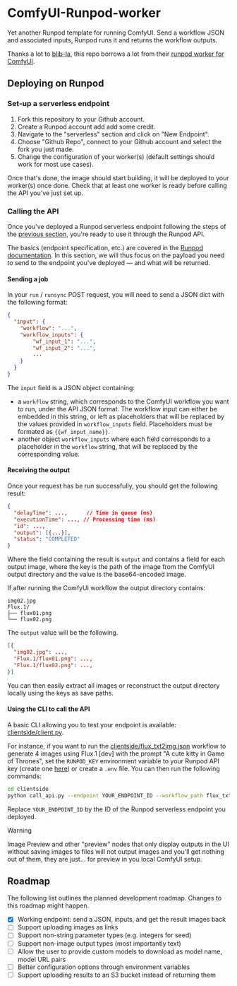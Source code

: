 # ComfyUI-Runpod-worker
Yet another Runpod template for running ComfyUI. Send a workflow JSON and associated inputs, Runpod runs it and returns the workflow outputs.

Thanks a lot to [blib-la](https://github.com/blib-la/), this repo borrows a lot from their [runpod worker for ComfyUI](https://github.com/blib-la/runpod-worker-comfy).

## Deploying on Runpod
### Set-up a serverless endpoint
1. Fork this repository to your Github account.
2. Create a Runpod account add add some credit.
3. Navigate to the "serverless" section and click on "New Endpoint".
4. Choose "Github Repo", connect to your Github account and select the fork you just made.
5. Change the configuration of your worker(s) (default settings should work for most use cases).

Once that's done, the image should start building, it will be deployed to your worker(s) once done. Check that at least one worker is ready before calling the API you've just set up.

### Calling the API
Once you've deployed a Runpod serverless endpoint following the steps of the [previous section](#set-up-a-worker), you're ready to use it through the Runpod API.

The basics (endpoint specification, etc.) are covered in the [Runpod documentation](https://docs.runpod.io/serverless/endpoints/operations). In this section, we will thus focus on the payload you need to send to the endpoint you've deployed — and what will be returned.


#### Sending a job
In your `run` / `runsync` POST request, you will need to send a JSON dict with the following format:
```json
{
  "input": {
    "workflow": "...",
    "workflow_inputs": {
        "wf_input_1": "...",
        "wf_input_2": "...",
        ...
    }
  }
}
```
The `input` field is a JSON object containing:
- a `workflow` string, which corresponds to the ComfyUI workflow you want to run, under the API JSON format. The workflow input can either be embedded in this string, or left as placeholders that will be replaced by the values provided in `workflow_inputs` field. Placeholders must be formated as `{{wf_input_name}}`.
- another object `workflow_inputs` where each field corresponds to a placeholder in the `workflow` string, that will be replaced by the corresponding value.

#### Receiving the output
Once your request has be run successfully, you should get the following result:
```json
{
  "delayTime": ...,      // Time in queue (ms)
  "executionTime": ..., // Processing time (ms)
  "id": ...,
  "output": [{...}],
  "status": "COMPLETED"
}
```

Where the field containing the result is `output` and contains a field for each output image, where the key is the path of the image from the ComfyUI output directory and the value is the base64-encoded image. 

If after running the ComfyUI workflow the output directory contains:
```
img02.jpg
Flux.1/
├── flux01.png
└── flux02.png
```

The `output` value will be the following.
```json
[{
  "img02.jpg": ...,
  "Flux.1/flux01.png": ...,
  "Flux.1/flux02.png": ...,
}]
```

You can then easily extract all images or reconstruct the output directory locally using the keys as save paths.

#### Using the CLI to call the API
A basic CLI allowing you to test your endpoint is available: [clientside/client.py](./clientside/call_api.py).

For instance, if you want to run the [clientside/flux_txt2img.json](./clientside/flux_txt2img.json) workflow to generate 4 images using Flux.1 \[dev\] with the prompt "A cute kitty in Game of Thrones", set the `RUNPOD_KEY` environment variable to your Runpod API key (create one [here](https://www.runpod.io/console/user/settings)) or create a `.env` file. You can then run the following commands:
```bash
cd clientside
python call_api.py --endpoint YOUR_ENDPOINT_ID --workflow_path flux_txt2img.json --inputs "prompt=A cute kitty in Game of Thrones"
```
Replace `YOUR_ENDPOINT_ID` by the ID of the Runpod serverless endpoint you deployed.


> [!WARNING]
> Image Preview and other "preview" nodes that only display outputs in the UI without saving images to files will not output images and you'll get nothing out of them, they are just... for preview in you local ComfyUI setup.

## Roadmap
The following list outlines the planned development roadmap. Changes to this roadmap might happen.
- [x] Working endpoint: send a JSON, inputs, and get the result images back
- [ ] Support uploading images as links
- [ ] Support non-string parameter types (e.g. integers for seed)
- [ ] Support non-image output types (most importantly text)
- [ ] Allow the user to provide custom models to download as model name, model URL pairs
- [ ] Better configuration options through environment variables
- [ ] Support uploading results to an S3 bucket instead of returning them
